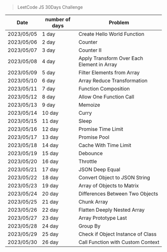> LeetCode JS 30Days Challenge


| Date       | number of days | Problem                          |
|------------|---------------|----------------------------------|
| 2023/05/05 | 1 day         | Create Hello World Function      |
| 2023/05/06 | 2 day         | Counter                          |
| 2023/05/07 | 3 day         | Counter II                       |
| 2023/05/08 | 4 day         | Apply Transform Over Each Element in Array |
| 2023/05/09 | 5 day         | Filter Elements from Array       |
| 2023/05/10 | 6 day         | Array Reduce Transformation      |
| 2023/05/11 | 7 day         | Function Composition             |
| 2023/05/12 | 8 day         | Allow One Function Call          |
| 2023/05/13 | 9 day         | Memoize                          |
| 2023/05/14 | 10 day        | Curry                            |
| 2023/05/15 | 11 day        | Sleep                            |
| 2023/05/16 | 12 day        | Promise Time Limit                          |
| 2023/05/17 | 13 day        | Promise Pool|
| 2023/05/18 | 14 day        | Cache With Time Limit|
| 2023/05/19 | 15 day        | Debounce|
| 2023/05/20 | 16 day        | 	Throttle|
| 2023/05/21 | 17 day        | 	JSON Deep Equal|
| 2023/05/22 | 18 day        | 	Convert Object to JSON String|
| 2023/05/23 | 19 day        | 	Array of Objects to Matrix|
| 2023/05/24 | 20 day        | 	Differences Between Two Objects|
| 2023/05/25 | 21 day        | 	Chunk Array|
| 2023/05/26 | 22 day        | 	Flatten Deeply Nested Array|
| 2023/05/27 | 23 day        | 	Array Prototype Last|
| 2023/05/28 | 24 day        | 	Group By|
| 2023/05/29 | 25 day        | 	Check if Object Instance of Class|
| 2023/05/30  | 26 day        | Call Function with Custom Context|


